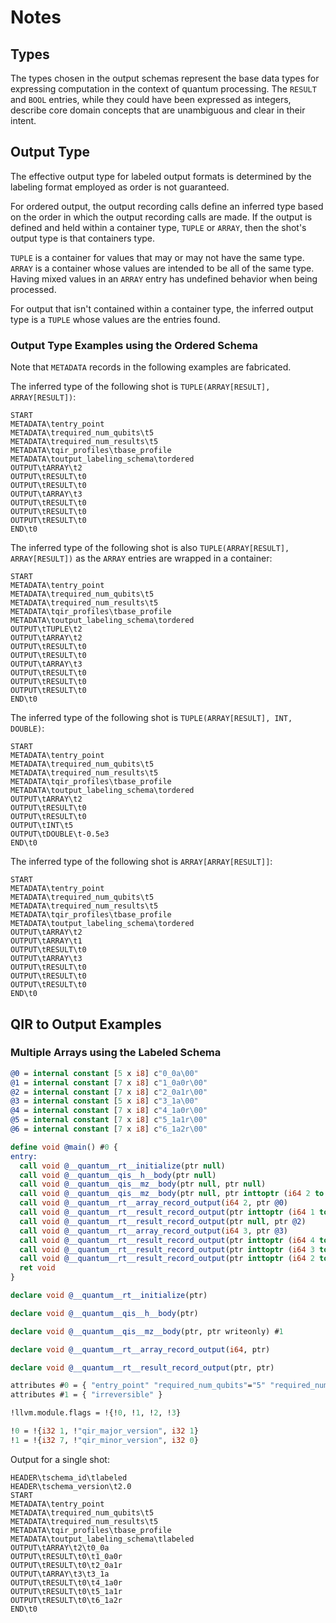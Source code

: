 # Notes

## Types

The types chosen in the output schemas represent the base data types for
expressing computation in the context of quantum processing. The `RESULT` and
`BOOL` entries, while they could have been expressed as integers, describe core
domain concepts that are unambiguous and clear in their intent.

## Output Type

The effective output type for labeled output formats is determined by the
labeling format employed as order is not guaranteed.

For ordered output, the output recording calls define an inferred type based on
the order in which the output recording calls are made. If the output is defined
and held within a container type, `TUPLE` or `ARRAY`, then the shot's output
type is that containers type.

`TUPLE` is a container for values that may or may not have the same type.
`ARRAY` is a container whose values are intended to be all of the same type.
Having mixed values in an `ARRAY` entry has undefined behavior when being processed.

For output that isn't contained within a container type, the inferred output
type is a `TUPLE` whose values are the entries found.

### Output Type Examples using the Ordered Schema

Note that `METADATA` records in the following examples are fabricated.

The inferred type of the following shot is `TUPLE(ARRAY[RESULT], ARRAY[RESULT])`:

```log
START
METADATA\tentry_point
METADATA\trequired_num_qubits\t5
METADATA\trequired_num_results\t5
METADATA\tqir_profiles\tbase_profile
METADATA\toutput_labeling_schema\tordered
OUTPUT\tARRAY\t2
OUTPUT\tRESULT\t0
OUTPUT\tRESULT\t0
OUTPUT\tARRAY\t3
OUTPUT\tRESULT\t0
OUTPUT\tRESULT\t0
OUTPUT\tRESULT\t0
END\t0
```

The inferred type of the following shot is also
`TUPLE(ARRAY[RESULT], ARRAY[RESULT])` as the `ARRAY` entries are wrapped in a container:

```log
START
METADATA\tentry_point
METADATA\trequired_num_qubits\t5
METADATA\trequired_num_results\t5
METADATA\tqir_profiles\tbase_profile
METADATA\toutput_labeling_schema\tordered
OUTPUT\tTUPLE\t2
OUTPUT\tARRAY\t2
OUTPUT\tRESULT\t0
OUTPUT\tRESULT\t0
OUTPUT\tARRAY\t3
OUTPUT\tRESULT\t0
OUTPUT\tRESULT\t0
OUTPUT\tRESULT\t0
END\t0
```

The inferred type of the following shot is `TUPLE(ARRAY[RESULT], INT, DOUBLE)`:

```log
START
METADATA\tentry_point
METADATA\trequired_num_qubits\t5
METADATA\trequired_num_results\t5
METADATA\tqir_profiles\tbase_profile
METADATA\toutput_labeling_schema\tordered
OUTPUT\tARRAY\t2
OUTPUT\tRESULT\t0
OUTPUT\tRESULT\t0
OUTPUT\tINT\t5
OUTPUT\tDOUBLE\t-0.5e3
END\t0
```

The inferred type of the following shot is `ARRAY[ARRAY[RESULT]]`:

```log
START
METADATA\tentry_point
METADATA\trequired_num_qubits\t5
METADATA\trequired_num_results\t5
METADATA\tqir_profiles\tbase_profile
METADATA\toutput_labeling_schema\tordered
OUTPUT\tARRAY\t2
OUTPUT\tARRAY\t1
OUTPUT\tRESULT\t0
OUTPUT\tARRAY\t3
OUTPUT\tRESULT\t0
OUTPUT\tRESULT\t0
OUTPUT\tRESULT\t0
END\t0
```

## QIR to Output Examples

### Multiple Arrays using the Labeled Schema

```llvm
@0 = internal constant [5 x i8] c"0_0a\00"
@1 = internal constant [7 x i8] c"1_0a0r\00"
@2 = internal constant [7 x i8] c"2_0a1r\00"
@3 = internal constant [5 x i8] c"3_1a\00"
@4 = internal constant [7 x i8] c"4_1a0r\00"
@5 = internal constant [7 x i8] c"5_1a1r\00"
@6 = internal constant [7 x i8] c"6_1a2r\00"

define void @main() #0 {
entry:
  call void @__quantum__rt__initialize(ptr null)
  call void @__quantum__qis__h__body(ptr null)
  call void @__quantum__qis__mz__body(ptr null, ptr null)
  call void @__quantum__qis__mz__body(ptr null, ptr inttoptr (i64 2 to ptr))
  call void @__quantum__rt__array_record_output(i64 2, ptr @0)
  call void @__quantum__rt__result_record_output(ptr inttoptr (i64 1 to ptr), ptr @1)
  call void @__quantum__rt__result_record_output(ptr null, ptr @2)
  call void @__quantum__rt__array_record_output(i64 3, ptr @3)
  call void @__quantum__rt__result_record_output(ptr inttoptr (i64 4 to ptr), ptr @4)
  call void @__quantum__rt__result_record_output(ptr inttoptr (i64 3 to ptr), ptr @5)
  call void @__quantum__rt__result_record_output(ptr inttoptr (i64 2 to ptr), ptr @6)
  ret void
}

declare void @__quantum__rt__initialize(ptr)

declare void @__quantum__qis__h__body(ptr)

declare void @__quantum__qis__mz__body(ptr, ptr writeonly) #1

declare void @__quantum__rt__array_record_output(i64, ptr)

declare void @__quantum__rt__result_record_output(ptr, ptr)

attributes #0 = { "entry_point" "required_num_qubits"="5" "required_num_results"="5" "qir_profiles"="base_profile" "output_labeling_schema"="labeled" }
attributes #1 = { "irreversible" }

!llvm.module.flags = !{!0, !1, !2, !3}

!0 = !{i32 1, !"qir_major_version", i32 1}
!1 = !{i32 7, !"qir_minor_version", i32 0}
```

Output for a single shot:

```log
HEADER\tschema_id\tlabeled
HEADER\tschema_version\t2.0
START
METADATA\tentry_point
METADATA\trequired_num_qubits\t5
METADATA\trequired_num_results\t5
METADATA\tqir_profiles\tbase_profile
METADATA\toutput_labeling_schema\tlabeled
OUTPUT\tARRAY\t2\t0_0a
OUTPUT\tRESULT\t0\t1_0a0r
OUTPUT\tRESULT\t0\t2_0a1r
OUTPUT\tARRAY\t3\t3_1a
OUTPUT\tRESULT\t0\t4_1a0r
OUTPUT\tRESULT\t0\t5_1a1r
OUTPUT\tRESULT\t0\t6_1a2r
END\t0
```
